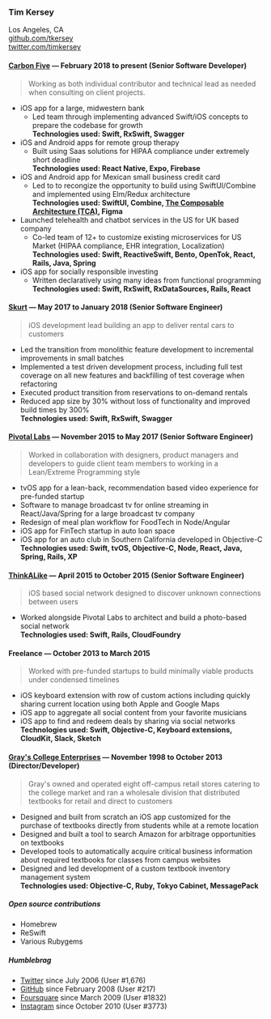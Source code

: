 ### Tim Kersey

Los Angeles, CA  
[github.com/tkersey](https://github.com/tkersey)  
[twitter.com/timkersey](https://twitter.com/timkersey)  

#### [Carbon Five](https://www.carbonfive.com) — February 2018 to present (Senior Software Developer)
>Working as both individual contributor and technical lead as needed when consulting on client projects.

* iOS app for a large, midwestern bank
    * Led team through implementing advanced Swift/iOS concepts to prepare the codebase for growth  
    **Technologies used: Swift, RxSwift, Swagger**
* iOS and Android apps for remote group therapy
    * Built using Saas solutions for HIPAA compliance under extremely short deadline  
    **Technologies used: React Native, Expo, Firebase**
* iOS and Android app for Mexican small business credit card
    * Led to to recongize the opportunity to build using SwiftUI/Combine and implemented using Elm/Redux architecture  
    **Technologies used: SwiftUI, Combine, [The Composable Architecture (TCA)](https://github.com/pointfreeco/swift-composable-architecture), Figma**
* Launched telehealth and chatbot services in the US for UK based company
    * Co-led team of 12+ to customize existing microservices for US Market (HIPAA compliance, EHR integration, Localization)  
    **Technologies used: Swift, ReactiveSwift, Bento, OpenTok, React, Rails, Java, Spring**
* iOS app for socially responsible investing
    * Written declaratively using many ideas from functional programming  
    **Technologies used: Swift, RxSwift, RxDataSources, Rails, React**

#### [Skurt](https://skurt.com) — May 2017 to January 2018 (Senior Software Engineer)
>iOS development lead building an app to deliver rental cars to customers

* Led the transition from monolithic feature development to incremental improvements in small batches
* Implemented a test driven development process, including full test coverage on all new features and backfilling of test coverage when refactoring
* Executed product transition from reservations to on-demand rentals
* Reduced app size by 30% without loss of functionality and improved build times by 300%  
**Technologies used: Swift, RxSwift, Swagger**

#### [Pivotal Labs](https://pivotal.io/labs) — November 2015 to May 2017 (Senior Software Engineer)
>Worked in collaboration with designers, product managers and developers to guide client team members to working in a Lean/Extreme Programming style

* tvOS app for a lean-back, recommendation based video experience for pre-funded startup
* Software to manage broadcast tv for online streaming in React/Java/Spring for a large broadcast tv company
* Redesign of meal plan workflow for FoodTech in Node/Angular
* iOS app for FinTech startup in auto loan space
* iOS app for an auto club in Southern California developed in Objective-C  
**Technologies used: Swift, tvOS, Objective-C, Node, React, Java, Spring, Rails, XP**

#### [ThinkALike](https://appsto.re/us/8pTN8.i) — April 2015 to October 2015 (Senior Software Engineer)
>iOS based social network designed to discover unknown connections between users

* Worked alongside Pivotal Labs to architect and build a photo-based social network  
**Technologies used: Swift, Rails, CloudFoundry**

#### Freelance — October 2013 to March 2015
>Worked with pre-funded startups to build minimally viable products under condensed timelines

* iOS keyboard extension with row of custom actions including quickly sharing current location using both Apple and Google Maps
* iOS app to aggregate all social content from your favorite musicians
* iOS app to find and redeem deals by sharing via social networks  
**Technologies used: Swift, Objective-C, Keyboard extensions, CloudKit, Slack, Sketch**

#### [Gray's College Enterprises](https://graysbooks.com) — November 1998 to October 2013 (Director/Developer)
>Gray's owned and operated eight off-campus retail stores catering to the college market and ran a wholesale division that distributed textbooks for retail and direct to customers

* Designed and built from scratch an iOS app customized for the purchase of textbooks directly from students while at a remote location
* Designed and built a tool to search Amazon for arbitrage opportunities on textbooks
* Developed tools to automatically acquire critical business information about required textbooks for classes from campus websites
* Designed and led development of a custom textbook inventory management system  
**Technologies used: Objective-C, Ruby, Tokyo Cabinet, MessagePack**

##### Open source contributions
* Homebrew
* ReSwift
* Various Rubygems

##### Humblebrag
* [Twitter](https://twitter.com/timkersey) since July 2006 (User #1,676)
* [GitHub](https://github.com/tkersey) since February 2008 (User #217)
* [Foursquare](https://foursquare.com/timkersey) since March 2009 (User #1832)
* [Instagram](http://instagram.com/entangledstate) since October 2010 (User #3773)
